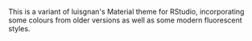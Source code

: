 This is a variant of luisgnan's Material theme for RStudio, incorporating some colours from older versions as well as some modern fluorescent styles.

